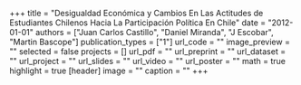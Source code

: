 +++
title = "Desigualdad Económica y Cambios En Las Actitudes de Estudiantes Chilenos Hacia La Participación Política En Chile"
date = "2012-01-01"
authors = ["Juan Carlos Castillo", "Daniel Miranda", "J Escobar", "Martin Bascope"]
publication_types = ["1"]
url_code = ""
image_preview = ""
selected = false
projects = []
url_pdf = ""
url_preprint = ""
url_dataset = ""
url_project = ""
url_slides = ""
url_video = ""
url_poster = ""
math = true
highlight = true
[header]
image = ""
caption = ""
+++
